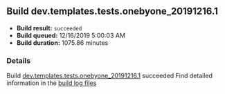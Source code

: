 ## Build dev.templates.tests.onebyone_20191216.1
- **Build result:** `succeeded`
- **Build queued:** 12/16/2019 5:00:03 AM
- **Build duration:** 1075.86 minutes
### Details
Build [dev.templates.tests.onebyone_20191216.1](https://winappstudio.visualstudio.com/web/build.aspx?pcguid=a4ef43be-68ce-4195-a619-079b4d9834c2&builduri=vstfs%3a%2f%2f%2fBuild%2fBuild%2f32318) succeeded
Find detailed information in the [build log files]()
